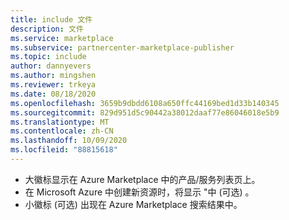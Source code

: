 ```yaml
---
title: include 文件
description: 文件
ms.service: marketplace
ms.subservice: partnercenter-marketplace-publisher
ms.topic: include
author: dannyevers
ms.author: mingshen
ms.reviewer: trkeya
ms.date: 08/18/2020
ms.openlocfilehash: 3659b9dbdd6108a650ffc44169bed1d33b140345
ms.sourcegitcommit: 829d951d5c90442a38012daaf77e86046018e5b9
ms.translationtype: MT
ms.contentlocale: zh-CN
ms.lasthandoff: 10/09/2020
ms.locfileid: "88815618"
---
```

- 大徽标显示在 Azure Marketplace 中的产品/服务列表页上。
- 在 Microsoft Azure 中创建新资源时，将显示 "中 (可选) 。
- 小徽标 (可选) 出现在 Azure Marketplace 搜索结果中。
